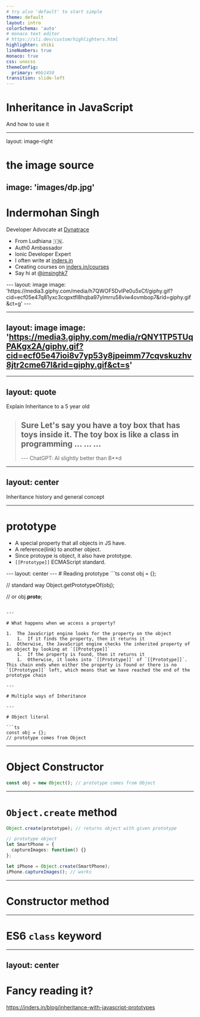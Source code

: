 ```yaml
---
# try also 'default' to start simple
theme: default
layout: intro
colorSchema: 'auto'
# monaco text editor
# https://sli.dev/custom/highlighters.html
highlighter: shiki
lineNumbers: true
monaco: true
css: unocss
themeConfig:
  primary: #bb1450
transition: slide-left
---
```


# Inheritance in JavaScript
And how to use it

---
layout: image-right
# the image source
image: 'images/dp.jpg'
---
# Indermohan Singh

Developer Advocate at <a  href="https://dynatrace.com"><logos-dynatrace-icon mr-1/>Dynatrace</a>

<v-clicks>

- From Ludhiana 🇮🇳.
- <logos-auth0-icon /> Auth0 Ambassador
- <logos-ionic-icon/> Ionic Developer Expert
- I often write at <a href="https://inders.in"> inders.in</a>
- Creating courses on <a href="https://inders.in/courses" target="_new" ><mdi-book-open-page-variant mr-1 />inders.in/courses</a>
- Say hi at <a href="https://twitter.com/imsinghk7"><logos-twitter mr-1 class="animate-bounce"/>@imsinghk7</a>

</v-clicks>
---
layout: image
image: 'https://media3.giphy.com/media/h7QWOF5DvIPe0u5xCf/giphy.gif?cid=ecf05e47q81yxc3cqpxtfl8hqba97ylmrru58viw4ovmbop7&rid=giphy.gif&ct=g'
---

---
layout: image
image: 'https://media3.giphy.com/media/rQNY1TP5TUqPAKgx2A/giphy.gif?cid=ecf05e47ioi8v7yp53y8jpeimm77cqvskuzhv8jtr2cme67l&rid=giphy.gif&ct=s'
---


---
layout: quote
---

Explain Inheritance to a 5 year old

<v-click>


> Sure Let's say you have a toy box that has toys inside it. The toy box is like a class in programming ... ... ...
> ---
> --- ChatGPT: AI slightly better than B**d
</v-click>

---
layout: center
---

Inheritance history and general concept


---

# prototype

<v-clicks>

- A special property that all objects in JS have.
- A reference(link) to another object.
- Since protoype is object, it also have prototype.
- `[[Prototype]]` ECMAScript standard.

</v-clicks>
---
layout: center
---
# Reading prototype
```ts
const obj = {};

// standard way
Object.getPrototypeOf(obj);

// or
obj.__proto__;
```

---

# What happens when we access a property?

1.  The JavaScript engine looks for the property on the object
    1.  If it finds the property, then it returns it
1.  Otherwise, the JavaScript engine checks the inherited property of an object by looking at `[[Prototype]]`
    1.  If the property is found, then it returns it
    1.  Otherwise, it looks into `[[Prototype]]` of `[[Prototype]]`. This chain ends when either the property is found or there is no `[[Prototype]]` left, which means that we have reached the end of the prototype chain

---

# Multiple ways of Inheritance

---

# Object literal

```ts
const obj = {};
// prototype comes from Object
```

---

# Object Constructor

```ts
const obj = new Object(); // prototype comes from Object
```
---

# `Object.create` method

```ts {1|3-6|8-9|all}
Object.create(prototype); // returns object with given prototype

// prototype object
let SmartPhone = {
  captureImages: function() {}
};

let iPhone = Object.create(SmartPhone);
iPhone.captureImages(); // works
```
---

# Constructor method


---

# ES6 `class` keyword

---
layout: center
---
# Fancy reading it?

https://inders.in/blog/inheritance-with-javascript-prototypes
